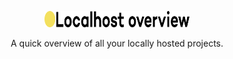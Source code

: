 <p align="center">
  <img src="https://raw.githubusercontent.com/NielsPrins/localhost-overview/master/assets/logo.svg" alt="Localhost overview" width="232" height="26">
 
  <div align="center">A quick overview of all your locally hosted projects.</div>
</p>